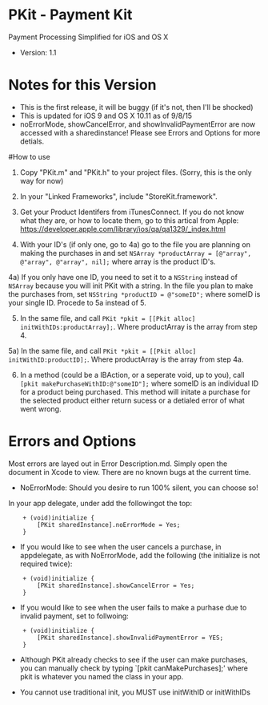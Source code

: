 # PKit - Payment Kit
Payment Processing Simplified for iOS and OS X

* Version: 1.1

# Notes for this Version

* This is the first release, it will be buggy (if it's not, then I'll be shocked)
* This is updated for iOS 9 and OS X 10.11 as of 9/8/15
* noErrorMode, showCancelError, and showInvalidPaymentError are now accessed with a sharedinstance! Please see Errors and Options for more detials.

#How to use

1) Copy "PKit.m" and "PKit.h" to your project files. (Sorry, this is the only way for now)

2) In your "Linked Frameworks", include "StoreKit.framework".

3) Get your Product Identifers from iTunesConnect. If you do not know what they are, or how to locate them, go to this artical from Apple: https://developer.apple.com/library/ios/qa/qa1329/_index.html

4) With your ID's (if only one, go to 4a) go to the file you are planning on making the purchases in and set `NSArray *productArray = [@"array", @"array", @"array", nil];` where array is the product ID's.

4a) If you only have one ID, you need to set it to a `NSString` instead of `NSArray` because you will init PKit with a string. In the file you plan to make the purchases from, set `NSString *productID = @"someID";` where someID is your single ID. Procede to 5a instead of 5.

5) In the same file, and call `PKit *pkit = [[Pkit alloc] initWithIDs:productArray];`. Where productArray is the array from step 4.

5a) In the same file, and call `PKit *pkit = [[Pkit alloc] initWithID:productID];`. Where productArray is the array from step 4a.

6) In a method (could be a IBAction, or a seperate void, up to you), call `[pkit makePurchaseWithID:@"someID"];` where someID is an individual ID for a product being purchased. This method will initate a purchase for the selected product either return sucess or a detialed error of what went wrong.

# Errors and Options

Most errors are layed out in Error Description.md. Simply open the document in Xcode to view. There are no known bugs at the current time.

* NoErrorMode: Should you desire to run 100% silent, you can choose so!

In your app delegate, under add the followingot the top:
```
    + (void)initialize {
        [PKit sharedInstance].noErrorMode = Yes;
    }
```

* If you would like to see when the user cancels a purchase, in appdelegate, as with NoErrorMode, add the following (the initialize is not required twice):
```
    + (void)initialize {
        [PKit sharedInstance].showCancelError = Yes;
    }
```

* If you would like to see when the user fails to make a purhase due to invalid payment, set to follwoing:
```
    + (void)initialize {
        [PKit sharedInstance].showInvalidPaymentError = YES;
    }
```

* Although PKit already checks to see if the user can make purchases, you can manually check by typing `[pkit canMakePurchases];' where pkit is whatever you named the class in your app.

* You cannot use traditional init, you MUST use initWithID or initWithIDs